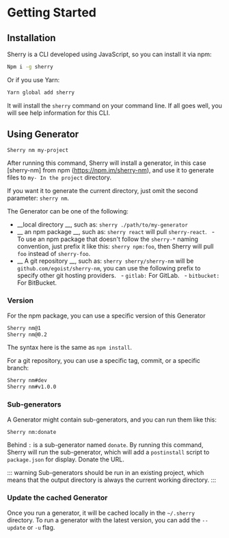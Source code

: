 # Getting Started

## Installation

Sherry is a CLI developed using JavaScript, so you can install it via npm:

```bash
Npm i -g sherry
```

Or if you use Yarn:

```bash
Yarn global add sherry
```

It will install the `sherry` command on your command line. If all goes well, you will see help information for this CLI.

## Using Generator

```bash
Sherry nm my-project
```

After running this command, Sherry will install a generator, in this case [sherry-nm] from npm (https://npm.im/sherry-nm), and use it to generate files to `my- In the project` directory.

If you want it to generate the current directory, just omit the second parameter: `sherry nm`.

The Generator can be one of the following:

- __local directory __, such as: `sherry ./path/to/my-generator`
- __ an npm package __, such as: `sherry react` will pull `sherry-react`.
  - To use an npm package that doesn't follow the `sherry-*` naming convention, just prefix it like this: `sherry npm:foo`, then Sherry will pull `foo` instead of `sherry-foo`.
- __ A git repository __, such as: `sherry sherry/sherry-nm` will be `github.com/egoist/sherry-nm`, you can use the following prefix to specify other git hosting providers.
  - `gitlab:` For GitLab.
  - `bitbucket:` For BitBucket.

<TerminalDemo url="/images/demo.gif"/>

### Version

For the npm package, you can use a specific version of this Generator

```bash
Sherry nm@1
Sherry nm@0.2
```

The syntax here is the same as `npm install`.

For a git repository, you can use a specific tag, commit, or a specific branch:

```bash
Sherry nm#dev
Sherry nm#v1.0.0
```

### Sub-generators

A Generator might contain sub-generators, and you can run them like this:

```bash
Sherry nm:donate
```

Behind `:` is a sub-generator named `donate`. By running this command, Sherry will run the sub-generator, which will add a `postinstall` script to `package.json` for display. Donate the URL.

::: warning
Sub-generators should be run in an existing project, which means that the output directory is always the current working directory.
:::

### Update the cached Generator

Once you run a generator, it will be cached locally in the `~/.sherry` directory. To run a generator with the latest version, you can add the `--update` or `-u` flag.
